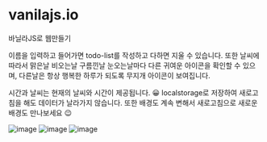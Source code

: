 # vanilajs.io
바닐라JS로 웹만들기

이름을 입력하고 들어가면 todo-list를 작성하고 다하면 지울 수 있습니다.
또한 날씨에 따라서 맑은날 비오는날 구름낀날 눈오는날마다 다른 귀여운 아이콘을 확인할 수 있으며,
다른날은 항상 행복한 하루가 되도록 무지개 아이콘이 보여집니다.

시간과 날씨는 현재의 날씨와 시간이 제공됩니다. 😀
localstorage로 저장하여 새로고침을 해도 데이터가 날라가지 않습니다.
또한 배경도 계속 변해서 새로고침으로 새로운 배경도 만나보세요 😉

![image](https://user-images.githubusercontent.com/85723134/135764808-9911360d-5706-40ad-8122-6dad0261f295.png)
![image](https://user-images.githubusercontent.com/85723134/135764813-8a72b4b1-cd85-4256-be04-c382b35f54fd.png)
![image](https://user-images.githubusercontent.com/85723134/135764870-c65e6fe9-ab68-4407-bb1d-055739698761.png)
